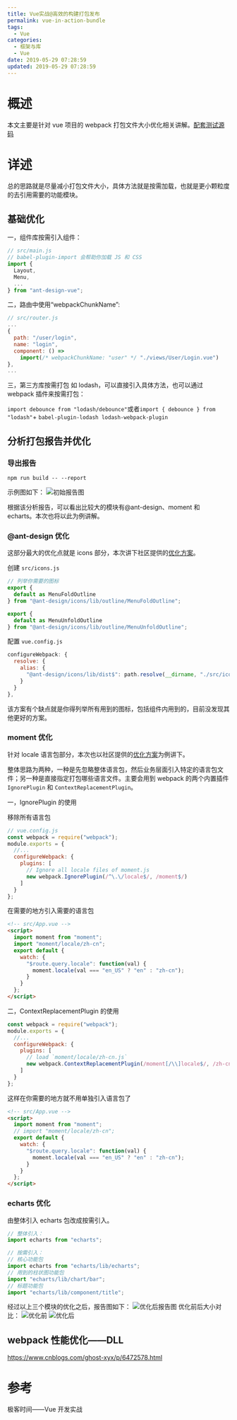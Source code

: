 ```yaml
---
title: Vue实战@高效的构建打包发布
permalink: vue-in-action-bundle
tags:
  - Vue
categories:
  - 框架与库
  - Vue
date: 2019-05-29 07:28:59
updated: 2019-05-29 07:28:59
---
```


# 概述

本文主要是针对 vue 项目的 webpack 打包文件大小优化相关讲解。[配套测试源码](https://github.com/jovysun/Vue-my-pro)

<!-- more -->

# 详述

总的思路就是尽量减小打包文件大小，具体方法就是按需加载，也就是更小颗粒度的去引用需要的功能模块。

## 基础优化

一，组件库按需引入组件：

```js
// src/main.js
// babel-plugin-import 会帮助你加载 JS 和 CSS
import {
  Layout,
  Menu,
  ...
} from "ant-design-vue";
```

二，路由中使用“webpackChunkName”:

```js
// src/router.js
...
{
  path: "/user/login",
  name: "login",
  component: () =>
    import(/* webpackChunkName: "user" */ "./views/User/Login.vue")
},
...
```

三，第三方库按需打包
如 lodash，可以直接引入具体方法，也可以通过 webpack 插件来按需打包：

`import debounce from "lodash/debounce"`或者`import { debounce } from "lodash"`+ `babel-plugin-lodash lodash-webpack-plugin`

## 分析打包报告并优化

### 导出报告

```shell
npm run build -- --report
```

示例图如下：
![初始报告图](report.jpg)

根据该分析报告，可以看出比较大的模块有@ant-design、moment 和 echarts。本次也将以此为例讲解。

### @ant-design 优化

这部分最大的优化点就是 icons 部分，本次讲下社区提供的[优化方案](https://github.com/HeskeyBaozi/reduce-antd-icons-bundle-demo)。

创建 `src/icons.js`

```js
// 列举你需要的图标
export {
  default as MenuFoldOutline
} from "@ant-design/icons/lib/outline/MenuFoldOutline";

export {
  default as MenuUnfoldOutline
} from "@ant-design/icons/lib/outline/MenuUnfoldOutline";
```

配置 `vue.config.js`

```js
configureWebpack: {
  resolve: {
    alias: {
      "@ant-design/icons/lib/dist$": path.resolve(__dirname, "./src/icons.js")
    }
  }
},
```

该方案有个缺点就是你得列举所有用到的图标，包括组件内用到的，目前没发现其他更好的方案。

### moment 优化

针对 locale 语言包部分，本次也以社区提供的[优化方案](https://github.com/jmblog/how-to-optimize-momentjs-with-webpack)为例讲下。

整体思路为两种，一种是先忽略整体语言包，然后业务层面引入特定的语言包文件；另一种是直接指定打包哪些语言文件。主要会用到 webpack 的两个内置插件 `IgnorePlugin` 和 `ContextReplacementPlugin`。

一，IgnorePlugin 的使用

移除所有语言包

```js
// vue.config.js
const webpack = require("webpack");
module.exports = {
  //...
  configureWebpack: {
    plugins: [
      // Ignore all locale files of moment.js
      new webpack.IgnorePlugin(/^\.\/locale$/, /moment$/)
    ]
  }
};
```

在需要的地方引入需要的语言包

```html
<!-- src/App.vue -->
<script>
  import moment from "moment";
  import "moment/locale/zh-cn";
  export default {
    watch: {
      "$route.query.locale": function(val) {
        moment.locale(val === "en_US" ? "en" : "zh-cn");
      }
    }
  };
</script>
```

二，ContextReplacementPlugin 的使用

```js
const webpack = require("webpack");
module.exports = {
  //...
  configureWebpack: {
    plugins: [
      // load `moment/locale/zh-cn.js`
      new webpack.ContextReplacementPlugin(/moment[/\\]locale$/, /zh-cn/)
    ]
  }
};
```

这样在你需要的地方就不用单独引入语言包了

```html
<!-- src/App.vue -->
<script>
  import moment from "moment";
  // import "moment/locale/zh-cn";
  export default {
    watch: {
      "$route.query.locale": function(val) {
        moment.locale(val === "en_US" ? "en" : "zh-cn");
      }
    }
  };
</script>
```

### echarts 优化

由整体引入 echarts 包改成按需引入。

```js
// 整体引入：
import echarts from "echarts";
```

```js
// 按需引入：
// 核心功能包
import echarts from "echarts/lib/echarts";
// 用到的柱状图功能包
import "echarts/lib/chart/bar";
// 标题功能包
import "echarts/lib/component/title";
```

经过以上三个模块的优化之后，报告图如下：
![优化后报告图](report1.jpg)
优化前后大小对比：
![优化前](size0.jpg)
![优化后](size1.jpg)

## webpack 性能优化——DLL

https://www.cnblogs.com/ghost-xyx/p/6472578.html

# 参考

极客时间——Vue 开发实战
